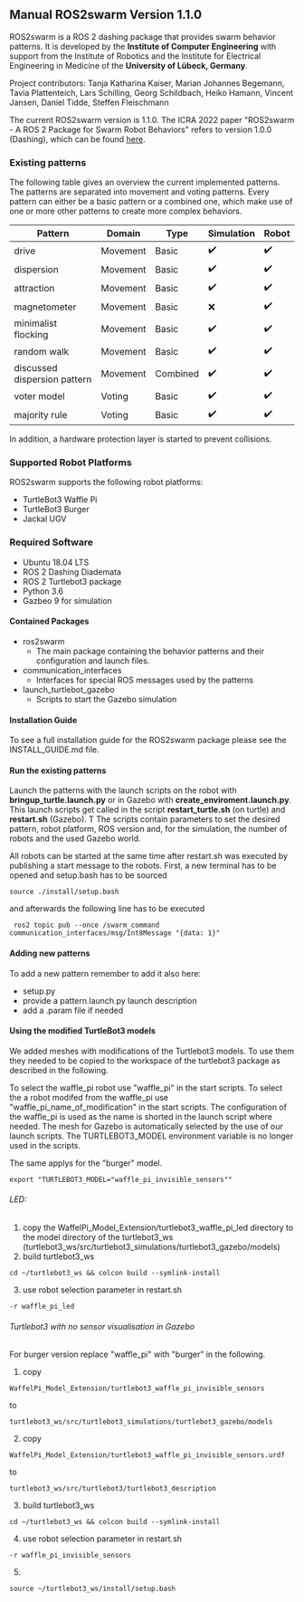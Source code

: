 ## **Manual ROS2swarm Version 1.1.0**

ROS2swarm is a ROS 2 dashing package that provides swarm behavior patterns. 
It is developed by the **Institute of Computer Engineering** with support from the Institute of Robotics and the Institute for Electrical Engineering in Medicine of the **University of Lübeck, Germany**. 

Project contributors: Tanja Katharina Kaiser, Marian Johannes Begemann, Tavia Plattenteich, Lars Schilling, Georg Schildbach, Heiko Hamann, Vincent Jansen, Daniel Tidde, Steffen Fleischmann  

The current ROS2swarm version is 1.1.0. 
The ICRA 2022 paper "ROS2swarm - A ROS 2 Package for Swarm Robot Behaviors" refers to version 1.0.0 (Dashing), which can be found [here](https://gitlab.iti.uni-luebeck.de/ROS2/ros2swarm/-/tags/ICRA22). 

### **Existing patterns**

The following table gives an overview the current implemented patterns.
The patterns are separated into movement and voting patterns.
Every pattern can either be a basic pattern or a combined one, which make use of one or more other patterns to create more complex behaviors.


| Pattern                  | Domain   | Type     | Simulation          | Robot  |
| ------                   | ------   | ------   | ------              | ------ |
| drive                    | Movement | Basic    | :heavy_check_mark:  | :heavy_check_mark: |
| dispersion               | Movement | Basic    | :heavy_check_mark:  | :heavy_check_mark: |
| attraction               | Movement | Basic    | :heavy_check_mark:  | :heavy_check_mark: |
| magnetometer             | Movement | Basic    | :x:                 | :heavy_check_mark: |
| minimalist flocking      | Movement | Basic    | :heavy_check_mark:  | :heavy_check_mark: |
| random walk      | Movement | Basic    | :heavy_check_mark:  | :heavy_check_mark: |
| discussed dispersion pattern                 | Movement | Combined | :heavy_check_mark:  | :heavy_check_mark: |
| voter model              | Voting   | Basic    | :heavy_check_mark:  | :heavy_check_mark: |
| majority rule            | Voting   | Basic    | :heavy_check_mark:  | :heavy_check_mark: |

In addition, a hardware protection layer is started to prevent collisions.

### **Supported Robot Platforms**
ROS2swarm supports the following robot platforms:
* TurtleBot3 Waffle Pi
* TurtleBot3 Burger
* Jackal UGV

### **Required Software**
* Ubuntu 18.04 LTS
* ROS 2 Dashing Diademata
* ROS 2 Turtlebot3 package 
* Python 3.6
* Gazbeo 9 for simulation

#### **Contained Packages**
* ros2swarm
    * The main package containing the behavior patterns and their configuration and launch files.
* communication_interfaces
    * Interfaces for special ROS messages used by the patterns
* launch_turtlebot_gazebo
    * Scripts to start the Gazebo simulation 

#### **Installation Guide** 

To see a full installation guide for the ROS2swarm package please see the INSTALL_GUIDE.md file.

#### **Run the existing patterns**

Launch the patterns with the launch scripts on the robot with **bringup_turtle.launch.py** or
in Gazebo with **create_enviroment.launch.py**.
This launch scripts get called in the script **restart_turtle.sh** (on turtle) 
and **restart.sh** (Gazebo). T
The scripts contain parameters to set the desired pattern, robot platform, ROS version and, for the simulation, the number of robots and the used Gazebo world.

All robots can be started at the same time after restart.sh was executed by publishing a start message to the robots.
First, a new terminal has to be opened and setup.bash has to be sourced

```
source ./install/setup.bash
```

and afterwards the following line has to be executed

```
 ros2 topic pub --once /swarm_command communication_interfaces/msg/Int8Message "{data: 1}"
```

#### **Adding new patterns**
To add a new pattern remember to add it also here:
* setup.py
* provide a pattern.launch.py launch description
* add a .param file if needed 

#### **Using the modified TurtleBot3 models**
We added meshes with modifications of the Turtlebot3 models. To use them they needed to be 
copied to the workspace of the turtlebot3 package as described in the following.

To select the waffle_pi robot use "waffle_pi" in the start scripts.
To select the a robot modifed from the waffle_pi use "waffle_pi_name_of_modification" in the start scripts.
The configuration of the waffle_pi is used as the name is shorted in the launch script where needed. 
The mesh for Gazebo is automatically selected by the use of our launch scripts.
The TURTLEBOT3_MODEL environment variable is no longer used in the scripts.

The same applys for the "burger" model.
```
export "TURTLEBOT3_MODEL="waffle_pi_invisible_sensors""
```

###### LED:
1) copy the WaffelPi_Model_Extension/turtlebot3_waffle_pi_led directory to the model directory of the turtlebot3_ws 
(turtlebot3_ws/src/turtlebot3_simulations/turtlebot3_gazebo/models)
2) build turtlebot3_ws
```
cd ~/turtlebot3_ws && colcon build --symlink-install
```
3) use robot selection parameter in restart.sh 
```
-r waffle_pi_led
```

###### Turtlebot3 with no sensor visualisation in Gazebo
For burger version replace "waffle_pi" with "burger" in the following.
1) copy
```
WaffelPi_Model_Extension/turtlebot3_waffle_pi_invisible_sensors
```
to
```
turtlebot3_ws/src/turtlebot3_simulations/turtlebot3_gazebo/models
```
2) copy
```
WaffelPi_Model_Extension/turtlebot3_waffle_pi_invisible_sensors.urdf
```
to
```
turtlebot3_ws/src/turtlebot3/turtlebot3_description
```
3) build turtlebot3_ws
```
cd ~/turtlebot3_ws && colcon build --symlink-install
```
4) use robot selection parameter in restart.sh 
```
-r waffle_pi_invisible_sensors
```
5)
```
source ~/turtlebot3_ws/install/setup.bash
```
